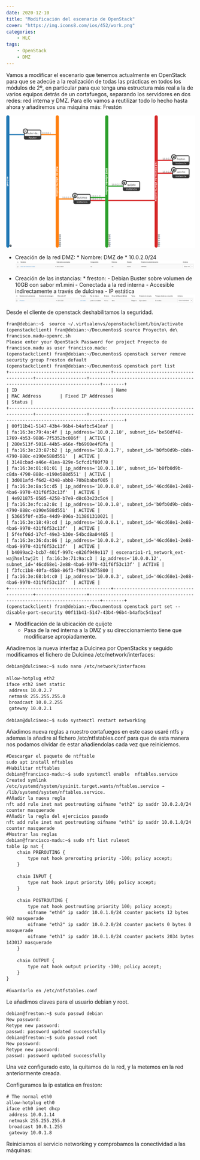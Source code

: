 ```yaml
---
date: 2020-12-10
title: "Modificación del escenario de OpenStack"
cover: "https://img.icons8.com/ios/452/work.png"
categories: 
    - HLC
tags:
    - OpenStack
    - DMZ
---
```


Vamos a modificar el escenario que tenemos actualmente en OpenStack para que se adecúe a la realización de todas las prácticas en todos los módulos de 2º, en particular para que tenga una estructura más real a la de varios equipos detrás de un cortafuegos, separando los servidores en dos redes: red interna y DMZ. Para ello vamos a reutilizar todo lo hecho hasta ahora y añadiremos una máquina más: Frestón

![PracticaImg](images/hlc/escenariodmz.png "Imagen de la practica")

* Creación de la red DMZ:
      * Nombre: DMZ de <nombre de usuario>
      * 10.0.2.0/24
![PracticaImg](images/hlc/escenariodmz2.png "Imagen de la practica")

* Creación de las instancias:
      * freston:
          - Debian Buster sobre volumen de 10GB con sabor m1.mini
          - Conectada a la red interna
          - Accesible indirectamente a través de dulcinea
          - IP estática
![PracticaImg](images/hlc/escenariodmz3.png "Imagen de la practica")

Desde el cliente de openstack deshabilitamos la seguridad.
```shell
fran@debian:~$  source ~/.virtualenvs/openstackclient/bin/activate
(openstackclient) fran@debian:~/Documentos$ source Proyecto\ de\ francisco.madu-openrc.sh 
Please enter your OpenStack Password for project Proyecto de francisco.madu as user francisco.madu: 
(openstackclient) fran@debian:~/Documentos$ openstack server remove security group Freston default
(openstackclient) fran@debian:~/Documentos$ openstack port list
+--------------------------------------+----------------------------------------+-------------------+--------------------------------------------------------------------------+--------+
| ID                                   | Name                                   | MAC Address       | Fixed IP Addresses                                                       | Status |
+--------------------------------------+----------------------------------------+-------------------+--------------------------------------------------------------------------+--------+
| 00f11b41-5147-43b4-96b4-b4afbc541eaf |                                        | fa:16:3e:79:4a:4f | ip_address='10.0.2.10', subnet_id='be50df48-1769-4b53-9886-7f5352bc086f' | ACTIVE |
| 280e513f-5016-44b5-a66e-fb6960e4f8fa |                                        | fa:16:3e:23:87:b2 | ip_address='10.0.1.7', subnet_id='b0fb0d9b-c8da-4790-888c-e190e588d551'  | ACTIVE |
| 3148cbad-a46e-41ea-829e-5cfcd1f00f78 |                                        | fa:16:3e:01:01:01 | ip_address='10.0.1.10', subnet_id='b0fb0d9b-c8da-4790-888c-e190e588d551' | ACTIVE |
| 3d001afd-f6d2-4348-abb0-70b8babaf005 |                                        | fa:16:3e:8a:5c:d5 | ip_address='10.0.0.8', subnet_id='46cd68e1-2e88-4ba6-9970-431f6f53c13f'  | ACTIVE |
| 4e921875-0585-4258-b7e9-d8c63e23c5c4 |                                        | fa:16:3e:fc:a2:8c | ip_address='10.0.1.8', subnet_id='b0fb0d9b-c8da-4790-888c-e190e588d551'  | ACTIVE |
| 53665f0f-e35a-44d9-896a-313861310021 |                                        | fa:16:3e:18:49:cd | ip_address='10.0.0.1', subnet_id='46cd68e1-2e88-4ba6-9970-431f6f53c13f'  | ACTIVE |
| 5f4ef06d-17cf-49e3-b30e-54bcd8a04465 |                                        | fa:16:3e:36:da:86 | ip_address='10.0.0.2', subnet_id='46cd68e1-2e88-4ba6-9970-431f6f53c13f'  | ACTIVE |
| b4099ac2-bcb7-401f-997c-e826f949e117 | escenario1-r1_network_ext-wajhseltwj2t | fa:16:3e:71:9a:c3 | ip_address='10.0.0.12', subnet_id='46cd68e1-2e88-4ba6-9970-431f6f53c13f' | ACTIVE |
| f3fcc1b8-40fa-45b8-86f3-f98793d75800 |                                        | fa:16:3e:68:b4:c0 | ip_address='10.0.0.3', subnet_id='46cd68e1-2e88-4ba6-9970-431f6f53c13f'  | ACTIVE |
+--------------------------------------+----------------------------------------+-------------------+--------------------------------------------------------------------------+--------+
(openstackclient) fran@debian:~/Documentos$ openstack port set --disable-port-security 00f11b41-5147-43b4-96b4-b4afbc541eaf
```


* Modificación de la ubicación de quijote
    * Pasa de la red interna a la DMZ y su direccionamiento tiene que modificarse apropiadamente.







Añadiremos la nueva interfaz a Dulcinea por OpenStacks y seguido modificamos el fichero de Dulcinea /etc/network/interfaces:
```shell
debian@dulcinea:~$ sudo nano /etc/network/interfaces

allow-hotplug eth2
iface eth2 inet static
 address 10.0.2.7
 netmask 255.255.255.0
 broadcast 10.0.2.255
 gateway 10.0.2.1

debian@dulcinea:~$ sudo systemctl restart networking
```


Añadimos nueva reglas a nuestro cortafuegos en este caso usaré ntfs y ademas la añadire al fichero /etc/ntfstables.conf para que de esta manera nos podamos olvidar de estar añadiendolas cada vez que reiniciemos.
```shell
#Descargar el paquete de ntftable
sudo apt install nftables
#Habilitar ntftables
debian@francisco-madu:~$ sudo systemctl enable  nftables.service
Created symlink /etc/systemd/system/sysinit.target.wants/nftables.service → /lib/systemd/system/nftables.service.
#Añadir la nueva regla
nft add rule inet nat postrouting oifname "eth2" ip saddr 10.0.2.0/24 counter masquerade 
#Añadir la regla del ejercicios pasado
nft add rule inet nat postrouting oifname "eth1" ip saddr 10.0.1.0/24 counter masquerade 
#Mostrar las reglas
debian@francisco-madu:~$ sudo nft list ruleset
table ip nat {
	chain PREROUTING {
		type nat hook prerouting priority -100; policy accept;
	}

	chain INPUT {
		type nat hook input priority 100; policy accept;
	}

	chain POSTROUTING {
		type nat hook postrouting priority 100; policy accept;
		oifname "eth0" ip saddr 10.0.1.0/24 counter packets 12 bytes 902 masquerade 
		oifname "eth2" ip saddr 10.0.2.0/24 counter packets 0 bytes 0 masquerade 
		oifname "eth1" ip saddr 10.0.1.0/24 counter packets 2034 bytes 143017 masquerade 
	}

	chain OUTPUT {
		type nat hook output priority -100; policy accept;
	}
}

#Guardarlo en /etc/ntfstables.conf
```

Le añadimos claves para el usuario debian y root.
```shell
debian@freston:~$ sudo passwd debian
New password: 
Retype new password: 
passwd: password updated successfully
debian@freston:~$ sudo passwd root
New password: 
Retype new password: 
passwd: password updated successfully
```
Una vez configurado esto, la quitamos de la red, y la metemos en la red anteriormente creada.

Configuramos la ip estatica en freston:
```shell
# The normal eth0
allow-hotplug eth0
iface eth0 inet dhcp
 address 10.0.1.14
 netmask 255.255.255.0
 broadcast 10.0.1.255
 gateway 10.0.1.8
 ```

 Reiniciamos el servicio networking y comprobamos la conectividad a las máquinas:

